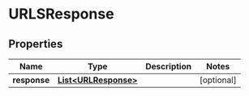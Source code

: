 

# URLSResponse


## Properties

| Name | Type | Description | Notes |
|------------ | ------------- | ------------- | -------------|
|**response** | [**List&lt;URLResponse&gt;**](URLResponse.md) |  |  [optional] |




